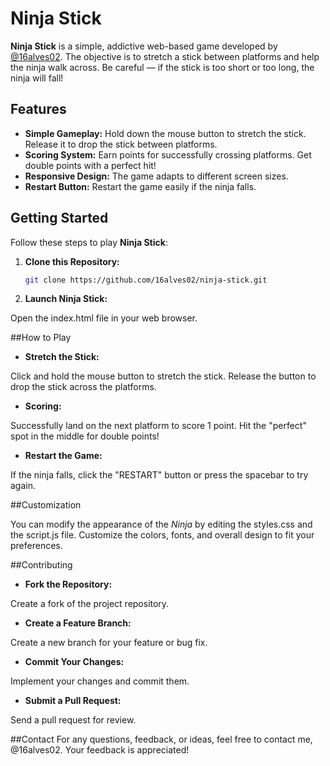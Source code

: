 # Ninja Stick

**Ninja Stick** is a simple, addictive web-based game developed by [@16alves02](https://github.com/16alves02). The objective is to stretch a stick between platforms and help the ninja walk across. Be careful — if the stick is too short or too long, the ninja will fall!

## Features

- **Simple Gameplay:** Hold down the mouse button to stretch the stick. Release it to drop the stick between platforms.
- **Scoring System:** Earn points for successfully crossing platforms. Get double points with a perfect hit!
- **Responsive Design:** The game adapts to different screen sizes.
- **Restart Button:** Restart the game easily if the ninja falls.

## Getting Started

Follow these steps to play **Ninja Stick**:

1. **Clone this Repository:**

   ```bash
   git clone https://github.com/16alves02/ninja-stick.git
   
2. **Launch Ninja Stick:**

Open the index.html file in your web browser.

##How to Play
- **Stretch the Stick:**

Click and hold the mouse button to stretch the stick.
Release the button to drop the stick across the platforms.

- **Scoring:**

Successfully land on the next platform to score 1 point.
Hit the "perfect" spot in the middle for double points!

- **Restart the Game:**

If the ninja falls, click the "RESTART" button or press the spacebar to try again.

##Customization

You can modify the appearance of the *Ninja* by editing the styles.css and the script.js file. Customize the colors, fonts, and overall design to fit your preferences.

##Contributing
- **Fork the Repository:**

Create a fork of the project repository.

- **Create a Feature Branch:**

Create a new branch for your feature or bug fix.

- **Commit Your Changes:**

Implement your changes and commit them.

- **Submit a Pull Request:**

Send a pull request for review.

##Contact
For any questions, feedback, or ideas, feel free to contact me, @16alves02. Your feedback is appreciated!
